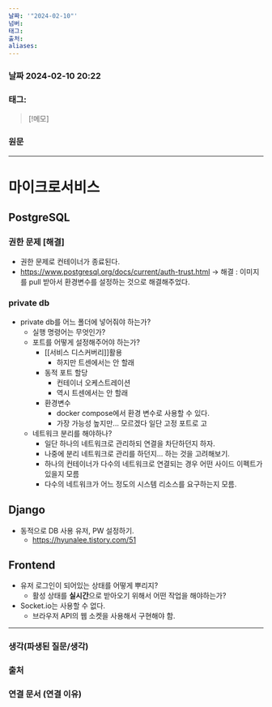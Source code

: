 ```yaml
---
날짜: '"2024-02-10"'
넘버: 
태그: 
출처: 
aliases:
---
```

### 날짜  2024-02-10 20:22

### 태그:

>[!메모]
>

### 원문
---
# 마이크로서비스
## PostgreSQL
### 권한 문제 **\[해결]**
- 권한 문제로 컨테이너가 종료된다.
- https://www.postgresql.org/docs/current/auth-trust.html
	-> 해결
	: 이미지를 pull 받아서 환경변수를 설정하는 것으로 해결해주었다.
### private db
- private db를 어느 폴더에 넣어줘야 하는가?
	- 실행 명령어는 무엇인가?
	- 포트를 어떻게 설정해주어야 하는가?
		- [[서비스 디스커버리]]활용
			- 하지만 트센에서는 안 할래
		- 동적 포트 할당
			- 컨테이너 오케스트레이션
			- 역시 트센에서는 안 할래
		- 환경변수
			- docker compose에서 환경 변수로 사용할 수 있다.
			- 가장 가능성 높지만... 모르겠다 일단 고정 포트로 고
	- 네트워크 분리를 해야하나? 
		- 일단 하나의 네트워크로 관리하되 연결을 차단하던지 하자.
		- 나중에 분리 네트워크로 관리를 하던지... 하는 것을 고려해보기.
		- 하나의 컨테이너가 다수의 네트워크로 연결되는 경우 어떤 사이드 이펙트가 있을지 모름
		- 다수의 네트워크가 어느 정도의 시스템 리소스를 요구하는지 모름.
## Django
- 동적으로 DB 사용 유저, PW 설정하기.
	- https://hyunalee.tistory.com/51
## Frontend
- 유저 로그인이 되어있는 상태를 어떻게 뿌리지?
	- 활성 상태를 **실시간**으로 받아오기 위해서 어떤 작업을 해야하는가?
- Socket.io는 사용할 수 없다.
	- 브라우저 API의 웹 소켓을 사용해서 구현해야 함.
---
### 생각(파생된 질문/생각)

### 출처

### 연결 문서 (연결 이유)
